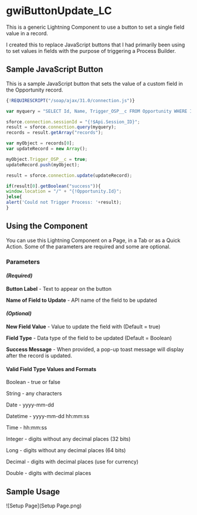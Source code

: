 # gwiButtonUpdate_LC

This is a generic Lightning Component to use a button to set a single field value in a record.

I created this to replace JavaScript buttons that I had primarily been using to set values in fields with the purpose of triggering a Process Builder.

## Sample JavaScript Button

This is a sample JavaScript button that sets the value of a custom field in the Opportunity record.

```javascript
{!REQUIRESCRIPT("/soap/ajax/31.0/connection.js")} 

var myquery = "SELECT Id, Name, Trigger_OSP__c FROM Opportunity WHERE Id = '{!Opportunity.Id}' limit 1"; 

sforce.connection.sessionId = "{!$Api.Session_ID}"; 
result = sforce.connection.query(myquery); 
records = result.getArray("records"); 

var myObject = records[0]; 
var updateRecord = new Array(); 

myObject.Trigger_OSP__c = true; 
updateRecord.push(myObject); 

result = sforce.connection.update(updateRecord); 

if(result[0].getBoolean("success")){ 
window.location = "/" + "{!Opportunity.Id}"; 
}else{ 
alert('Could not Trigger Process: '+result); 
}
```

## Using the Component

You can use this Lightning Component on a Page, in a Tab or as a Quick Action.  Some of the parameters are required and some are optional.

### Parameters

#### _(Required)_

  **Button Label** - Text to appear on the button

  **Name of Field to Update** - API name of the field to be updated

#### _(Optional)_

  **New Field Value** - Value to update the field with (Default = true)

  **Field Type** - Data type of the field to be updated (Default = Boolean)

  **Success Message** - When provided, a pop-up toast message will display after the record is updated.

#### Valid **Field Type** Values and Formats

Boolean - true or false

String - any characters

Date - yyyy-mm-dd

Datetime - yyyy-mm-dd hh:mm:ss

Time - hh:mm:ss

Integer - digits without any decimal places (32 bits)

Long - digits without any decimal places (64 bits)

Decimal - digits with decimal places (use for currency)

Double - digits with decimal places

## Sample Usage

![Setup Page](Setup Page.png)








